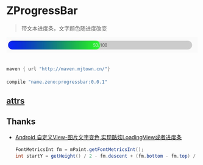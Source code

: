 # ZProgressBar

> 带文本进度条，文字颜色随进度改变

![demo](./screenshot/demo.jpg)

```groovy

maven { url "http://maven.mjtown.cn/"}

compile "name.zeno:progressbar:0.0.1"
```

## [attrs](./library/src/main/res/values/attrs_ZprogressBar.xml)

## Thanks

- [ Android 自定义View-图片文字变色,实现酷炫LoadingView或者进度条](http://blog.csdn.net/u014702653/article/details/51999179)
  ```java
  FontMetricsInt fm = mPaint.getFontMetricsInt();
  int startY = getHeight() / 2 - fm.descent + (fm.bottom - fm.top) / 2;
  ```
